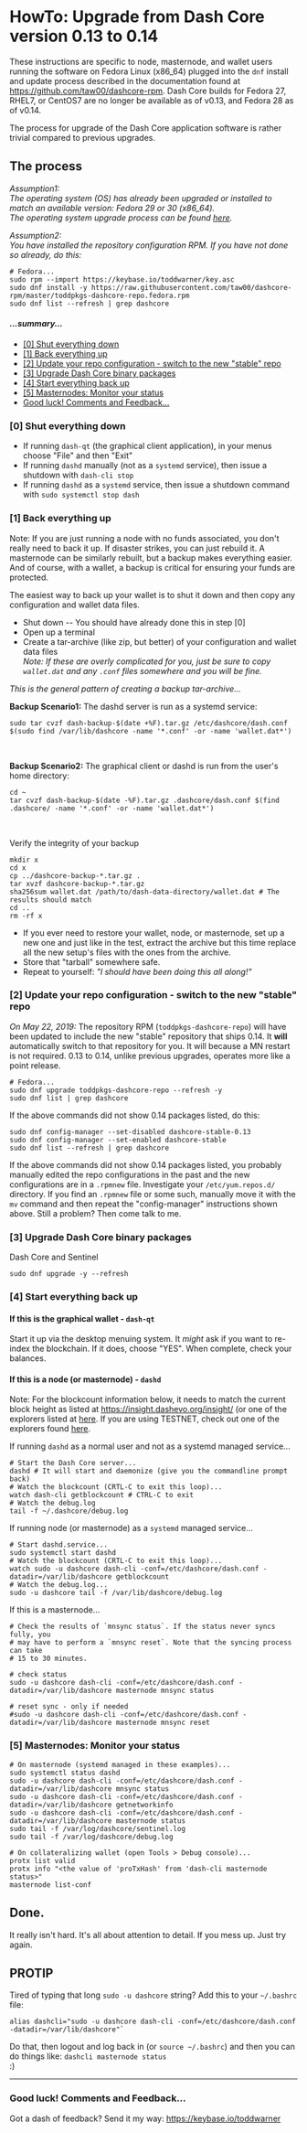 # HowTo: Upgrade from Dash Core version 0.13 to 0.14

These instructions are specific to node, masternode, and wallet users running
the software on Fedora Linux (x86_64) plugged into the `dnf` install and update
process described in the documentation found at
<https://github.com/taw00/dashcore-rpm>. Dash Core builds for Fedora 27, RHEL7,
or CentOS7 are no longer be available as of v0.13, and Fedora 28 as of v0.14.

The process for upgrade of the Dash Core application software is rather trivial
compared to previous upgrades.

## The process

*Assumption1:<br />The operating system (OS) has already been upgraded or
installed to match an available version: Fedora 29 or 30 (x86_64).<br
/>The operating system upgrade process can be found
[here](https://github.com/taw00/dashcore-rpm/blob/master/documentation/howto.upgrade-the-operating-system.md).*

*Assumption2:<br />You have installed the repository configuration RPM. If you have not done so already, do this:*

```
# Fedora...
sudo rpm --import https://keybase.io/toddwarner/key.asc
sudo dnf install -y https://raw.githubusercontent.com/taw00/dashcore-rpm/master/toddpkgs-dashcore-repo.fedora.rpm
sudo dnf list --refresh | grep dashcore
```

#### _...summary..._
<!-- TOC START min:3 max:3 link:true update:true -->
- [[0] Shut everything down](#0-shut-everything-down)
- [[1] Back everything up](#1-back-everything-up)
- [[2] Update your repo configuration - switch to the new "stable" repo](#2-update-your-repo-configuration---switch-to-the-new-stable-repo)
- [[3] Upgrade Dash Core binary packages](#3-upgrade-dash-core-binary-packages)
- [[4] Start everything back up](#4-start-everything-back-up)
- [[5] Masternodes: Monitor your status](#5-masternodes-monitor-your-status)
- [Good luck! Comments and Feedback...](#good-luck-comments-and-feedback)

<!-- TOC END -->

### [0] Shut everything down

- If running `dash-qt` (the graphical client application), in your menus choose
  "File" and then "Exit"
- If running `dashd` manually (not as a `systemd` service), then issue a
  shutdown with `dash-cli stop`
- If running `dashd` as a `systemd` service, then issue a shutdown command with
  `sudo systemctl stop dash`

### [1] Back everything up

Note: If you are just running a node with no funds associated, you don't really
need to back it up. If disaster strikes, you can just rebuild it. A masternode
can be similarly rebuilt, but a backup makes everything easier. And of course,
with a wallet, a backup is critical for ensuring your funds are protected.

The easiest way to back up your wallet is to shut it down and then copy any
configuration and wallet data files.

- Shut down -- You should have already done this in step [0]
- Open up a terminal
- Create a tar-archive (like zip, but better) of your configuration and wallet
  data files<br />
  _Note: If these are overly complicated for you, just be sure to copy `wallet.dat` and any `.conf` files somewhere and you will be fine._

_This is the general pattern of creating a backup tar-archive..._

**Backup Scenario1:** The dashd server is run as a systemd service:
```
sudo tar cvzf dash-backup-$(date +%F).tar.gz /etc/dashcore/dash.conf $(sudo find /var/lib/dashcore -name '*.conf' -or -name 'wallet.dat*')
```

&nbsp;

**Backup Scenario2:** The graphical client or dashd is run from the user's home directory:
```
cd ~
tar cvzf dash-backup-$(date -%F).tar.gz .dashcore/dash.conf $(find .dashcore/ -name '*.conf' -or -name 'wallet.dat*')
```

&nbsp;


Verify the integrity of your backup

```
mkdir x
cd x
cp ../dashcore-backup-*.tar.gz .
tar xvzf dashcore-backup-*.tar.gz
sha256sum wallet.dat /path/to/dash-data-directory/wallet.dat # The results should match
cd ..
rm -rf x
```
- If you ever need to restore your wallet, node, or masternode, set up a new
  one and just like in the test, extract the archive but this time replace
  all the new setup's files with the ones from the archive.
- Store that "tarball" somewhere safe.
- Repeat to yourself: _"I should have been doing this all along!"_


### [2] Update your repo configuration - switch to the new "stable" repo

*On May 22, 2019:* The repository RPM (`toddpkgs-dashcore-repo`) will have been
updated to include the new "stable" repository that ships 0.14. It **will**
automatically switch to that repository for you. It will because a MN restart
is not required. 0.13 to 0.14, unlike previous upgrades, operates more like a
point release.

```
# Fedora...
sudo dnf upgrade toddpkgs-dashcore-repo --refresh -y
sudo dnf list | grep dashcore
```

If the above commands did not show 0.14 packages listed, do this:
```
sudo dnf config-manager --set-disabled dashcore-stable-0.13
sudo dnf config-manager --set-enabled dashcore-stable
sudo dnf list --refresh | grep dashcore
```

If the above commands did not show 0.14 packages listed, you probably manually
edited the repo configurations in the past and the new configurations are in a
`.rpmnew` file. Investigate your `/etc/yum.repos.d/` directory. If you find an
`.rpmnew` file or some such, manually move it with the `mv` command and then
repeat the "config-manager" instructions shown above. Still a problem? Then come
talk to me.


### [3] Upgrade Dash Core binary packages

Dash Core and Sentinel

```
sudo dnf upgrade -y --refresh
```

### [4] Start everything back up

#### If this is the graphical wallet - `dash-qt`

Start it up via the desktop menuing system. It _might_ ask if you want to
re-index the blockchain. If it does, choose "YES". When complete, check your
balances.


#### If this is a node (or masternode) - `dashd`

Note: For the blockcount information below, it needs to match the current block
height as listed at <https://insight.dashevo.org/insight/> (or one of the
explorers listed at [here](https://docs.dash.org/en/stable/introduction/information.html?highlight=explorers#tools).
If you are using TESTNET, check out one of the explorers found
[here](https://docs.dash.org/en/stable/developers/testnet.html#explorers).


If running `dashd` as a normal user and not as a systemd managed service...
```
# Start the Dash Core server...
dashd # It will start and daemonize (give you the commandline prompt back)
# Watch the blockcount (CRTL-C to exit this loop)...
watch dash-cli getblockcount # CTRL-C to exit
# Watch the debug.log
tail -f ~/.dashcore/debug.log
```

If running node (or masternode) as a `systemd` managed service...
```
# Start dashd.service...
sudo systemctl start dashd
# Watch the blockcount (CRTL-C to exit this loop)...
watch sudo -u dashcore dash-cli -conf=/etc/dashcore/dash.conf -datadir=/var/lib/dashcore getblockcount
# Watch the debug.log...
sudo -u dashcore tail -f /var/lib/dashcore/debug.log
```

If this is a masternode...
```
# Check the results of `mnsync status`. If the status never syncs fully, you
# may have to perform a `mnsync reset`. Note that the syncing process can take
# 15 to 30 minutes.

# check status
sudo -u dashcore dash-cli -conf=/etc/dashcore/dash.conf -datadir=/var/lib/dashcore masternode mnsync status

# reset sync - only if needed
#sudo -u dashcore dash-cli -conf=/etc/dashcore/dash.conf -datadir=/var/lib/dashcore masternode mnsync reset
```

### [5] Masternodes: Monitor your status

```
# On masternode (systemd managed in these examples)...
sudo systemctl status dashd
sudo -u dashcore dash-cli -conf=/etc/dashcore/dash.conf -datadir=/var/lib/dashcore mnsync status
sudo -u dashcore dash-cli -conf=/etc/dashcore/dash.conf -datadir=/var/lib/dashcore getnetworkinfo
sudo -u dashcore dash-cli -conf=/etc/dashcore/dash.conf -datadir=/var/lib/dashcore masternode status
sudo tail -f /var/log/dashcore/sentinel.log
sudo tail -f /var/log/dashcore/debug.log
```

```
# On collateralizing wallet (open Tools > Debug console)...
protx list valid
protx info "<the value of 'proTxHash' from 'dash-cli masternode status>"
masternode list-conf
```


## Done.

It really isn't hard. It's all about attention to detail. If you mess up. Just
try again.


## PROTIP

Tired of typing that long `sudo -u dashcore` string? Add this to your `~/.bashrc` file:  
```
alias dashcli="sudo -u dashcore dash-cli -conf=/etc/dashcore/dash.conf -datadir=/var/lib/dashcore"`  
```  
Do that, then logout and log back in (or `source ~/.bashrc`) and then you can do things like: `dashcli masternode status`  
:)


---

### Good luck! Comments and Feedback...

Got a dash of feedback? Send it my way: <https://keybase.io/toddwarner><br />
